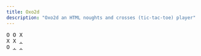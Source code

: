 ```yaml
---
title: Oxo2d 
description: "Oxo2d an HTML noughts and crosses (tic-tac-toe) player"
---
```


<pre class="oxo2d">
O O X
X X <a href="../6/">.</a>
O <a href="../7/">.</a> <a href="../8/">.</a>
</pre>
